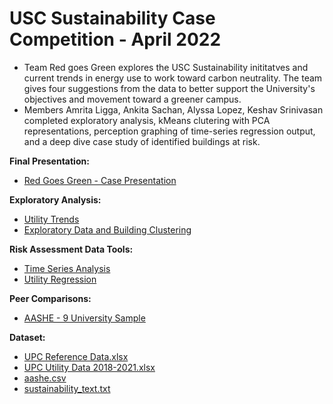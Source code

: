 # USC Sustainability Case Competition - April 2022

- Team Red goes Green explores the USC Sustainability inititatves and current trends in energy use to work toward carbon neutrality. The team gives four suggestions from the data to better support the University's objectives and movement toward a greener campus.
- Members Amrita Ligga, Ankita Sachan, Alyssa Lopez, Keshav Srinivasan completed exploratory analysis, kMeans clutering with PCA representations, perception graphing of time-series regression output, and a deep dive case study of identified buildings at risk.  

**Final Presentation:**
- [Red Goes Green - Case Presentation](https://github.com/lopezaly/Sustainability_case_comp/blob/main/Team%20Red%20goes%20Green.pdf)

**Exploratory Analysis:**
- [Utility Trends](https://github.com/lopezaly/Sustainability_case_comp/blob/main/Case_Comp_Trends.ipynb)
- [Exploratory Data and Building Clustering](https://github.com/lopezaly/Sustainability_case_comp/blob/main/Case_Comp_EDA_Clusters.ipynb)

**Risk Assessment Data Tools:**
- [Time Series Analysis](https://github.com/lopezaly/Sustainability_case_comp/blob/main/Case%20Comp%20Time%20Series%20(1).R)
- [Utility Regression](https://github.com/lopezaly/Sustainability_case_comp/blob/main/MSBA%20Sustainability%20Comp%20(1).Rmd)


**Peer Comparisons:**
- [AASHE - 9 University Sample](https://github.com/lopezaly/Sustainability_case_comp/blob/main/aashe.ipynb)


**Dataset:**
- [UPC Reference Data.xlsx](https://github.com/lopezaly/Sustainability_case_comp/blob/main/UPC%20Reference%20Data.xlsx)
- [UPC Utility Data 2018-2021.xlsx](https://github.com/lopezaly/Sustainability_case_comp/blob/main/UPC%20Utility%20Data%202018-2021.xlsx)
- [aashe.csv](https://github.com/lopezaly/Sustainability_case_comp/blob/main/aashe.csv)
- [sustainability_text.txt](https://github.com/lopezaly/Sustainability_case_comp/blob/main/sustainability_plan.txt)

